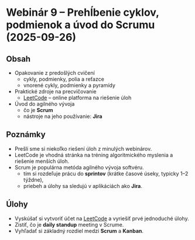 # Webinár 9 – Prehĺbenie cyklov, podmienok a úvod do Scrumu (2025-09-26)

## Obsah
- Opakovanie z predošlých cvičení
  - cykly, podmienky, polia a reťazce
  - vnorené cykly, podmienky a pyramídy
- Praktické zdroje na precvičovanie
  - [LeetCode](https://leetcode.com/) – online platforma na riešenie úloh
- Úvod do agilného vývoja
  - čo je **Scrum**
  - nástroje na jeho používanie: **Jira**

## Poznámky
- Prešli sme si niekoľko riešení úloh z minulých webinárov.
- LeetCode je vhodná stránka na tréning algoritmického myslenia a riešenie menších úloh.
- Scrum je populárna metóda agilného vývoja softvéru.
  - tím si rozdeľuje prácu do **sprintov** (krátke časové úseky, typicky 1–2 týždne),
  - priebeh a úlohy sa sledujú v aplikáciách ako **Jira**.

## Úlohy
- Vyskúšať si vytvoriť účet na [LeetCode](https://leetcode.com/) a vyriešiť prvé jednoduché úlohy.
- Zistiť, čo je **daily standup** meeting v Scrume.
- Vyhľadať si základný rozdiel medzi **Scrum** a **Kanban**.
